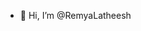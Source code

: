 - 👋 Hi, I’m @RemyaLatheesh


<!---
RemyaLatheesh/RemyaLatheesh is a ✨ special ✨ repository because its `README.md` (this file) appears on your GitHub profile.
You can click the Preview link to take a look at your changes.
--->
